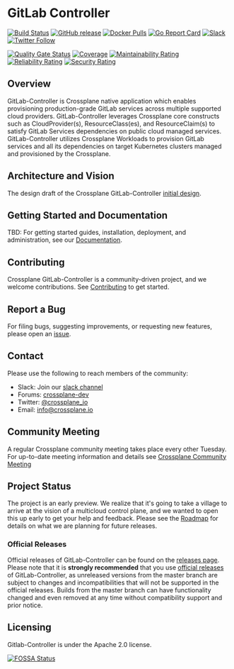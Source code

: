 # GitLab Controller

[![Build Status](https://jenkinsci.upbound.io/job/crossplane/job/gitlab-controller/job/master/badge/icon)](https://jenkinsci.upbound.io/job/crossplane/job/gitlab-controller/job/master/)
[![GitHub release](https://img.shields.io/github/release/crossplaneio/gitlab-controller/all.svg?style=flat-square)](https://github.com/crossplaneio/gitlab-controller/releases)
[![Docker Pulls](https://img.shields.io/docker/pulls/crossplane/gitlab-controller.svg)](https://img.shields.io/docker/pulls/gitlab-controller/gitlab-controller.svg)
[![Go Report Card](https://goreportcard.com/badge/github.com/crossplaneio/gitlab-controller)](https://goreportcard.com/report/github.com/crossplaneio/gitlab-controller)
[![Slack](https://slack.crossplane.io/badge.svg)](https://slack.crossplane.io)
[![Twitter Follow](https://img.shields.io/twitter/follow/crossplane_io.svg?style=social&label=Follow)](https://twitter.com/intent/follow?screen_name=crossplane_io&user_id=788180534543339520)

[![Quality Gate Status](https://sonarcloud.io/api/project_badges/measure?project=gitlab-controller&metric=alert_status)](https://sonarcloud.io/dashboard?id=gitlab-controller)
[![Coverage](https://sonarcloud.io/api/project_badges/measure?project=gitlab-controller&metric=coverage)](https://sonarcloud.io/dashboard?id=gitlab-controller)
[![Maintainability Rating](https://sonarcloud.io/api/project_badges/measure?project=gitlab-controller&metric=sqale_rating)](https://sonarcloud.io/dashboard?id=gitlab-controller)
[![Reliability Rating](https://sonarcloud.io/api/project_badges/measure?project=gitlab-controller&metric=reliability_rating)](https://sonarcloud.io/dashboard?id=gitlab-controller)
[![Security Rating](https://sonarcloud.io/api/project_badges/measure?project=gitlab-controller&metric=security_rating)](https://sonarcloud.io/dashboard?id=gitlab-controller)

## Overview
GitLab-Controller is Crossplane native application which enables provisioning production-grade GitLab services across 
multiple supported cloud providers. GitLab-Controller leverages Crossplane core constructs such as 
CloudProvider(s), ResourceClass(es), and ResourceClaim(s) to satisfy GitLab Services dependencies on public cloud
managed services. GitLab-Controller utilizes Crossplane Workloads to provision GitLab services and all its dependencies 
on target Kubernetes clusters managed and provisioned by the Crossplane.   

## Architecture and Vision

The design draft of the Crossplane GitLab-Controller 
[initial design](https://docs.google.com/document/d/1_pD0w5rmkx6Rch5IRYhuVIYuSbFCJGlRGNiUxpTfrZ0/edit?usp=sharing). 

## Getting Started and Documentation

TBD: For getting started guides, installation, deployment, and administration, see our 
[Documentation](https://gitlab-controller.io/docs/latest).

## Contributing

Crossplane GitLab-Controller is a community-driven project, and we welcome contributions. 
See [Contributing](CONTRIBUTING.md) to get started.

## Report a Bug

For filing bugs, suggesting improvements, or requesting new features, please open an 
[issue](https://github.com/crossplaneio/gitlab-controller/issues).

## Contact

Please use the following to reach members of the community:

- Slack: Join our [slack channel](https://slack.crossplane.io)
- Forums: [crossplane-dev](https://groups.google.com/forum/#!forum/crossplane-dev)
- Twitter: [@crossplane_io](https://twitter.com/crossplane_io)
- Email: [info@crossplane.io](mailto:info@crossplane.io)

## Community Meeting

A regular Crossplane community meeting takes place every other Tuesday.
For up-to-date meeting information and details see 
[Crossplane Community Meeting](https://github.com/crossplaneio/crossplane#community-meeting)

## Project Status

The project is an early preview. We realize that it's going to take a village to arrive at the vision of a multicloud 
control plane, and we wanted to open this up early to get your help and feedback. Please see the [Roadmap](ROADMAP.md) 
for details on what we are planning for future releases.

### Official Releases

Official releases of GitLab-Controller can be found on the 
[releases page](https://github.com/crossplaneio/gitlab-controller/releases).
Please note that it is **strongly recommended** that you use 
[official releases](https://github.com/crossplaneio/gitlab-controller/releases) of 
GitLab-Controller, as unreleased versions from the master branch are subject to changes and incompatibilities that will
 not be supported in the official releases. Builds from the master branch can have functionality changed and even 
 removed at any time without compatibility support and prior notice.

## Licensing

Gitlab-Controller is under the Apache 2.0 license.

[![FOSSA Status](https://app.fossa.io/api/projects/git%2Bgithub.com%2Fcrossplaneio%2Fgitlab-controller.svg?type=large)](https://app.fossa.io/projects/git%2Bgithub.com%2Fcrossplaneio%2Fgitlab-conroller?ref=badge_large)
